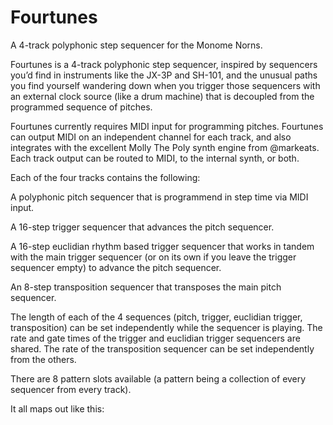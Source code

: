 # Fourtunes
A 4-track polyphonic step sequencer for the Monome Norns.

Fourtunes is a 4-track polyphonic step sequencer, inspired by sequencers you’d find in instruments like the JX-3P and SH-101, and the unusual paths you find yourself wandering down when you trigger those sequencers with an external clock source (like a drum machine) that is decoupled from the programmed sequence of pitches.

Fourtunes currently requires MIDI input for programming pitches. Fourtunes can output MIDI on an independent channel for each track, and also integrates with the excellent Molly The Poly synth engine from @markeats. Each track output can be routed to MIDI, to the internal synth, or both.

Each of the four tracks contains the following:

A polyphonic pitch sequencer that is programmend in step time via MIDI
input.

A 16-step trigger sequencer that advances the pitch sequencer.

A 16-step euclidian rhythm based trigger sequencer that works in tandem with
the main trigger sequencer (or on its own if you leave the trigger sequencer empty) to advance the pitch sequencer.

An 8-step transposition sequencer that transposes the main pitch sequencer.

The length of each of the 4 sequences (pitch, trigger, euclidian trigger, transposition) can
be set independently while the sequencer is playing. The rate and gate times of the trigger and euclidian trigger sequencers are shared. The rate of the transposition sequencer can be set independently from the others.

There are 8 pattern slots available (a pattern being a collection of every sequencer from every track).

It all maps out like this:
